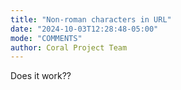 ```yaml
---
title: "Non-roman characters in URL"
date: "2024-10-03T12:28:48-05:00"
mode: "COMMENTS"
author: Coral Project Team
---
```


Does it work??